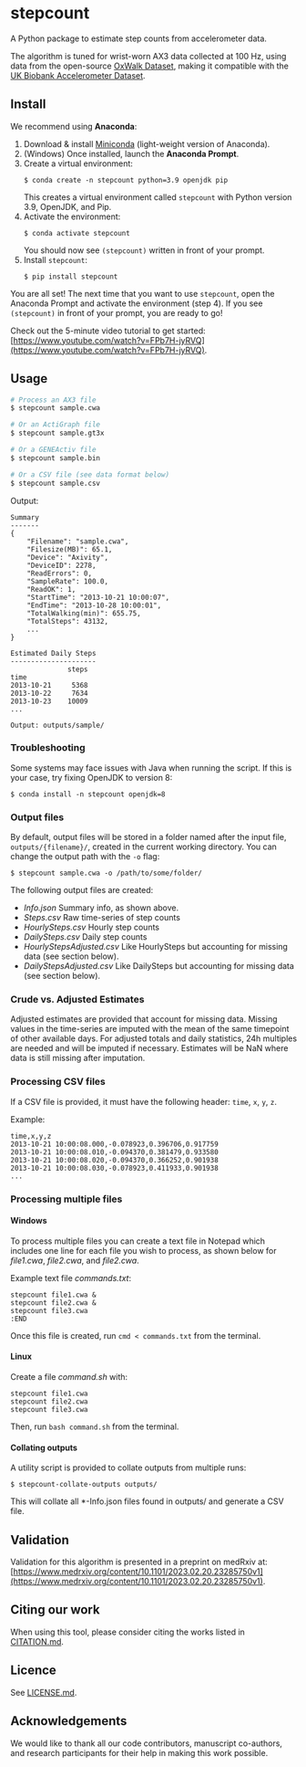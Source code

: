 # stepcount

A Python package to estimate step counts from accelerometer data.

The algorithm is tuned for wrist-worn AX3 data collected at 100 Hz, using data from the open-source [OxWalk Dataset](https://ora.ox.ac.uk/objects/uuid:19d3cb34-e2b3-4177-91b6-1bad0e0163e7), making it compatible with the [UK Biobank Accelerometer Dataset](https://journals.plos.org/plosone/article?id=10.1371/journal.pone.0169649). 

## Install

We recommend using **Anaconda**:

1. Download & install [Miniconda](https://docs.conda.io/en/latest/miniconda.html) (light-weight version of Anaconda).
1. (Windows) Once installed, launch the **Anaconda Prompt**.
1. Create a virtual environment:
    ```console
    $ conda create -n stepcount python=3.9 openjdk pip
    ```
    This creates a virtual environment called `stepcount` with Python version 3.9, OpenJDK, and Pip.
1. Activate the environment:
    ```console
    $ conda activate stepcount
    ```
    You should now see `(stepcount)` written in front of your prompt.
1. Install `stepcount`:
    ```console
    $ pip install stepcount
    ```

You are all set! The next time that you want to use `stepcount`, open the Anaconda Prompt and activate the environment (step 4). If you see `(stepcount)` in front of your prompt, you are ready to go!

Check out the 5-minute video tutorial to get started: [https://www.youtube.com/watch?v=FPb7H-jyRVQ](https://www.youtube.com/watch?v=FPb7H-jyRVQ).

## Usage

```bash
# Process an AX3 file
$ stepcount sample.cwa

# Or an ActiGraph file
$ stepcount sample.gt3x

# Or a GENEActiv file
$ stepcount sample.bin

# Or a CSV file (see data format below)
$ stepcount sample.csv
```

Output:
```console
Summary
-------
{
    "Filename": "sample.cwa",
    "Filesize(MB)": 65.1,
    "Device": "Axivity",
    "DeviceID": 2278,
    "ReadErrors": 0,
    "SampleRate": 100.0,
    "ReadOK": 1,
    "StartTime": "2013-10-21 10:00:07",
    "EndTime": "2013-10-28 10:00:01",
    "TotalWalking(min)": 655.75,
    "TotalSteps": 43132,
    ...
}

Estimated Daily Steps
---------------------
              steps
time
2013-10-21     5368
2013-10-22     7634
2013-10-23    10009
...

Output: outputs/sample/
```

### Troubleshooting 
Some systems may face issues with Java when running the script. If this is your case, try fixing OpenJDK to version 8:
```console
$ conda install -n stepcount openjdk=8
```

### Output files
By default, output files will be stored in a folder named after the input file, `outputs/{filename}/`, created in the current working directory. You can change the output path with the `-o` flag:

```console
$ stepcount sample.cwa -o /path/to/some/folder/
```

The following output files are created:

- *Info.json* Summary info, as shown above.
- *Steps.csv* Raw time-series of step counts
- *HourlySteps.csv* Hourly step counts
- *DailySteps.csv* Daily step counts
- *HourlyStepsAdjusted.csv* Like HourlySteps but accounting for missing data (see section below).
- *DailyStepsAdjusted.csv* Like DailySteps but accounting for missing data (see section below).


### Crude vs. Adjusted Estimates
Adjusted estimates are provided that account for missing data.
Missing values in the time-series are imputed with the mean of the same timepoint of other available days.
For adjusted totals and daily statistics, 24h multiples are needed and will be imputed if necessary.
Estimates will be NaN where data is still missing after imputation.


### Processing CSV files
If a CSV file is provided, it must have the following header: `time`, `x`, `y`, `z`. 

Example:
```console
time,x,y,z
2013-10-21 10:00:08.000,-0.078923,0.396706,0.917759
2013-10-21 10:00:08.010,-0.094370,0.381479,0.933580
2013-10-21 10:00:08.020,-0.094370,0.366252,0.901938
2013-10-21 10:00:08.030,-0.078923,0.411933,0.901938
...
```

### Processing multiple files
#### Windows
To process multiple files you can create a text file in Notepad which includes one line for each file you wish to process, as shown below for *file1.cwa*, *file2.cwa*, and *file2.cwa*.

Example text file *commands.txt*: 
```console
stepcount file1.cwa &
stepcount file2.cwa &
stepcount file3.cwa 
:END
````
Once this file is created, run `cmd < commands.txt` from the terminal.

#### Linux
Create a file *command.sh* with:
```console
stepcount file1.cwa
stepcount file2.cwa
stepcount file3.cwa
```
Then, run `bash command.sh` from the terminal.

#### Collating outputs

A utility script is provided to collate outputs from multiple runs:

```console
$ stepcount-collate-outputs outputs/
```
This will collate all *-Info.json files found in outputs/ and generate a CSV file.

## Validation

Validation for this algorithm is presented in a preprint on medRxiv at: [https://www.medrxiv.org/content/10.1101/2023.02.20.23285750v1](https://www.medrxiv.org/content/10.1101/2023.02.20.23285750v1). 


## Citing our work

When using this tool, please consider citing the works listed in [CITATION.md](CITATION.md).


## Licence
See [LICENSE.md](LICENSE.md).


## Acknowledgements
We would like to thank all our code contributors, manuscript co-authors, and research participants for their help in making this work possible.
